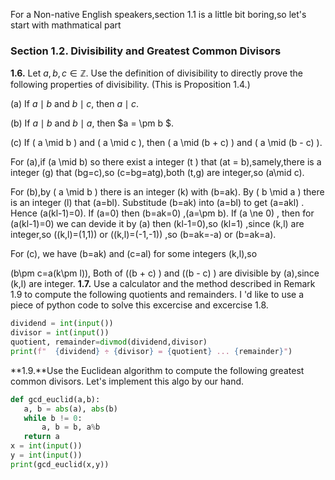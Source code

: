 For a Non-native English speakers,section 1.1 is a little bit boring,so let's start with mathmatical part

###  Section 1.2. Divisibility and Greatest Common Divisors
 **1.6.** Let $a, b, c \in \mathbb{Z}$. Use the definition of divisibility to directly prove the following properties of divisibility. (This is Proposition 1.4.)

(a) If $a \mid b$ and $b \mid c$, then $a \mid c$.

(b) If $a\mid b$ and $b \mid a$, then $a = \pm b $.

(c) If \( a \mid b \) and \( a \mid c \), then \( a \mid (b + c) \) and \( a \mid (b - c) \).

For (a),if \(a \mid b\) so there exist a integer \(t \) that \(at = b\),samely,there is a integer \(g\) that \(bg=c\),so \(c=bg=atg\),both \(t,g\) are integer,so \(a\mid c\).

For (b),by \( a \mid b \) there is an integer \(k\) with \(b=ak\). By \( b \mid a \) there is an integer \(l\) that \(a=bl\).
Substitude \(b=ak\) into \(a=bl\) to get \(a=akl\) .
Hence \(a(kl-1)=0\).   If \(a=0\) then \(b=ak=0\) ,\(a=\pm b\).
If \(a \ne 0\) , then for \(a(kl-1)=0\) we can devide it by \(a\) then \(kl-1=0\),so \(kl=1\) ,since \(k,l\) are integer,so \((k,l)=(1,1)\) or \((k,l)=(-1,-1)\) ,so \(b=ak=-a\) or \(b=ak=a\).

For (c), we have \(b=ak\) and \(c=al\) for some integers \(k,l\),so 

\(b\pm c=a(k\pm l)\),
Both of \((b + c) \) and \((b - c) \) are divisible by \(a\),since \(k,l\) are integer.
 **1.7.** Use a calculator and the method described in Remark 1.9 to compute the
 following quotients and remainders.
 I 'd like to use a piece of python code to solve this excercise and excercise 1.8.
```python
dividend = int(input())
divisor = int(input())
quotient, remainder=divmod(dividend,divisor)
print(f"  {dividend} ÷ {divisor} = {quotient} ... {remainder}")
```
 **1.9.**Use the Euclidean algorithm to compute the following greatest common divisors.
 Let's implement this algo by our hand.
 ```python
 def gcd_euclid(a,b):
    a, b = abs(a), abs(b)
    while b != 0:
        a, b = b, a%b
    return a
x = int(input())
y = int(input())
print(gcd_euclid(x,y))
 ```
